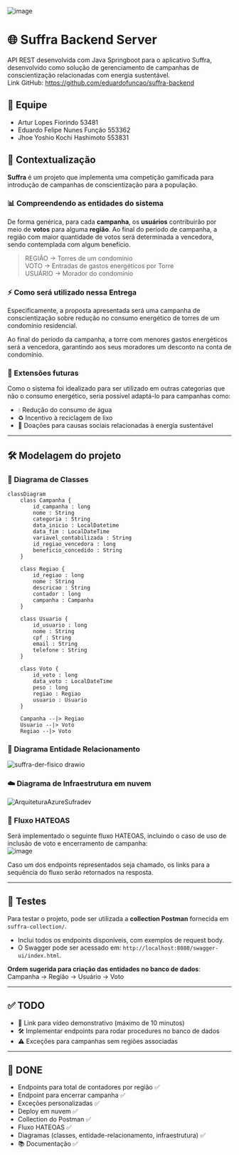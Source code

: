 ![image](https://github.com/user-attachments/assets/80105000-b21e-4306-9881-bba26e4d187e)

# 🌐 Suffra Backend Server  
API REST desenvolvida com Java Springboot para o aplicativo Suffra, desenvolvido como solução de gerenciamento de campanhas de conscientização relacionadas com energia sustentável.  
Link GitHub: https://github.com/eduardofuncao/suffra-backend  

## 👥 Equipe  
- Artur Lopes Fiorindo         53481  
- Eduardo Felipe Nunes Função  553362  
- Jhoe Yoshio Kochi Hashimoto  553831  

## 📖 Contextualização  
**Suffra** é um projeto que implementa uma competição gamificada para introdução de campanhas de conscientização para a população.  

### 📊 Compreendendo as entidades do sistema  
De forma genérica, para cada **campanha**, os **usuários** contribuirão por meio de **votos** para alguma **região**. Ao final do período de campanha, a região com maior quantidade de votos será determinada a vencedora, sendo contemplada com algum benefício.  

> REGIÃO  -> Torres de um condomínio  
> VOTO    -> Entradas de gastos energéticos por Torre  
> USUÁRIO -> Morador do condomínio  

### ⚡ Como será utilizado nessa Entrega
Especificamente, a proposta apresentada será uma campanha de conscientização sobre redução no consumo energético de torres de um condomínio residencial.  



Ao final do período da campanha, a torre com menores gastos energéticos será a vencedora, garantindo aos seus moradores um desconto na conta de condomínio.  

### 🚀 Extensões futuras  
Como o sistema foi idealizado para ser utilizado em outras categorias que não o consumo energético, seria possível adaptá-lo para campanhas como:  
- 💧 Redução do consumo de água  
- ♻️ Incentivo à reciclagem de lixo  
- 🤝 Doações para causas sociais relacionadas à energia sustentável  

---

## 🛠️ Modelagem do projeto  

### 📐 Diagrama de Classes  
```mermaid
classDiagram
    class Campanha {
        id_campanha : long
        nome : String
        categoria : String
        data_inicio : LocalDatetime
        data_fim : LocalDateTime
        variavel_contabilizada : String
        id_regiao_vencedora : long
        beneficio_concedido : String
    }

    class Regiao {
        id_regiao : long
        nome : String
        descricao : String
        contador : long
        campanha : Campanha
    }

    class Usuario {
        id_usuario : long
        nome : String
        cpf : String
        email : String
        telefone : String
    }

    class Voto {
        id_voto : long
        data_voto : LocalDateTime
        peso : long
        regiao : Regiao
        usuario : Usuario
    }

    Campanha --|> Regiao
    Usuario --|> Voto
    Regiao --|> Voto
```

### 🔗 Diagrama Entidade Relacionamento  
![suffra-der-fisico drawio](https://github.com/user-attachments/assets/84106369-ebe5-4055-bb41-9a667a2c8f58)  

### ☁️ Diagrama de Infraestrutura em nuvem  
![ArquiteturaAzureSufradev](https://github.com/user-attachments/assets/e914f9eb-aa84-4715-be03-bf2a1fba1def)  

### 🔄 Fluxo HATEOAS  
Será implementado o seguinte fluxo HATEOAS, incluindo o caso de uso de inclusão de voto e encerramento de campanha:  
![image](https://github.com/user-attachments/assets/e4ba7923-0677-4789-8bb9-7ecf0b071fc8)  

Caso um dos endpoints representados seja chamado, os links para a sequência do fluxo serão retornados na resposta.  

---

## 🧪 Testes  
Para testar o projeto, pode ser utilizada a **collection Postman** fornecida em `suffra-collection/`.  
- Inclui todos os endpoints disponíveis, com exemplos de request body.  
- O Swagger pode ser acessado em: `http://localhost:8080/swagger-ui/index.html`.  

**Ordem sugerida para criação das entidades no banco de dados**:  
Campanha → Região → Usuário → Voto  

---

## ✅ TODO  
- 🎥 Link para vídeo demonstrativo (máximo de 10 minutos)  
- 🛠️ Implementar endpoints para rodar procedures no banco de dados  
- ⚠️ Exceções para campanhas sem regiões associadas  

---

## 🎉 DONE  
- Endpoints para total de contadores por região ✅  
- Endpoint para encerrar campanha ✅  
- Exceções personalizadas ✅  
- Deploy em nuvem ✅  
- Collection do Postman ✅  
- Fluxo HATEOAS ✅  
- Diagramas (classes, entidade-relacionamento, infraestrutura) ✅
- 📚 Documentação ✅

